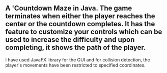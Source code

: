 ## A 'Countdown Maze in Java. The game terminates when either the player reaches the center or the countdown completes. It has the feature to customize your controls which can be used to increase the difficulty and upon completing, it shows the path of the player.
I have used JavaFX library for the GUI and for collision detection, the player's movements have been restricted to specified coordinates.
